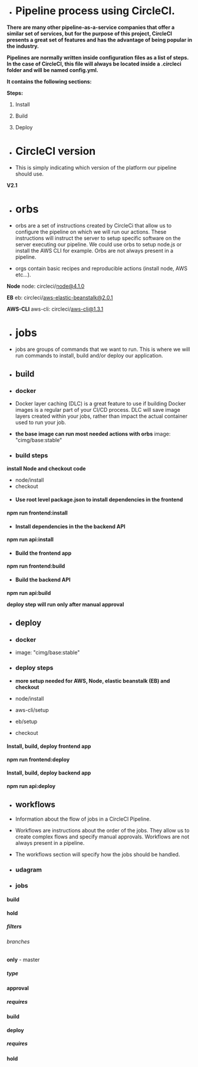 + # Pipeline process using CircleCI. 

**There are many other pipeline-as-a-service companies that offer a similar set of services, but for the purpose of this project, CircleCI presents a great set of features and has the advantage of being popular in the industry.**

**Pipelines are normally written inside configuration files as a list of steps. In the case of CircleCI, this file will always be located inside a .circleci folder and will be named config.yml.**

**It contains the following sections:**

**Steps:**

1. Install

2. Build

3. Deploy


+ # CircleCI version

- This is simply indicating which version of the platform our pipeline should use.

**V2.1**


+ # orbs 

- orbs are a set of instructions created by CircleCi that allow us to configure the pipeline on which we will run our actions. These instructions will instruct the server to setup specific software on the server executing our pipeline. We could use orbs to setup node.js or install the AWS CLI for example. Orbs are not always present in a pipeline.

- orgs contain basic recipes and reproducible actions (install node, AWS etc...).

**Node** node: circleci/node@4.1.0

**EB** eb: circleci/aws-elastic-beanstalk@2.0.1

**AWS-CLI** aws-cli: circleci/aws-cli@1.3.1

+ # jobs

- jobs are groups of commands that we want to run. This is where we will run commands to install, build and/or deploy our application.

+ ## build

+ ### docker

- Docker layer caching (DLC) is a great feature to use if building Docker images is a regular part of your CI/CD process. DLC will save image layers created within your jobs, rather than impact the actual container used to run your job.

- **the base image can run most needed actions with orbs** image: "cimg/base:stable"

+ ### build steps

**install Node and checkout code**

- node/install
- checkout

+ #### Use root level package.json to install dependencies in the frontend

**npm run frontend:install**


+ #### Install dependencies in the the backend API

**npm run api:install**


+ #### Build the frontend app

**npm run frontend:build**


+ #### Build the backend API

**npm run api:build**


**deploy step will run only after manual approval**
+ ## deploy

+ ### docker

- image: "cimg/base:stable"


+ ### deploy steps

- **more setup needed for AWS, Node, elastic beanstalk (EB) and checkout**

- node/install
- aws-cli/setup
- eb/setup
- checkout


#### Install, build, deploy frontend app

**npm run frontend:deploy**


#### Install, build, deploy backend app

**npm run api:deploy**

+ ## workflows

- Information about the flow of jobs in a CircleCI Pipeline.

- Workflows are instructions about the order of the jobs. They allow us to create complex flows and specify manual approvals. Workflows are not always present in a pipeline.

- The workflows section will specify how the jobs should be handled.

+ ### udagram 

+ ### jobs

#### build

#### hold

##### filters

###### branches

**only** - master

##### type

**approval**

##### requires

**build**

#### deploy

##### requires

**hold**